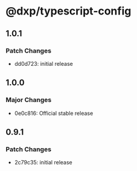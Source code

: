 # @dxp/typescript-config

## 1.0.1

### Patch Changes

- dd0d723: initial release

## 1.0.0

### Major Changes

- 0e0c816: Official stable release

## 0.9.1

### Patch Changes

- 2c79c35: initial release

